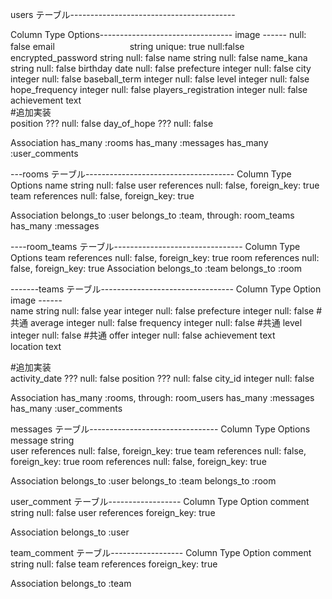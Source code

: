 users テーブル-----------------------------------------

Column	Type	Options---------------------------------
image	                ------  null: false
email	　　　　　　　　   string	 unique: true null:false
encrypted_password	  string	null: false
name	                string	null: false
name_kana	            string	null: false
birthday	            date	  null: false
prefecture	          integer	null: false
city	                integer	null: false
baseball_term	        integer	null: false
level	                integer	null: false
hope_frequency	      integer	null: false
players_registration	integer	null: false
achievement	          text	
#追加実装		
position	???	null: false
day_of_hope	???	null: false

Association
has_many :rooms
has_many :messages
has_many :user_comments

---rooms テーブル-------------------------------------
Column	    Type	      Options
name	      string	    null: false
user	      references	null: false, foreign_key: true
team	      references	null: false, foreign_key: true

Association
belongs_to :user
belongs_to :team, through: room_teams
has_many   :messages

----room_teams テーブル--------------------------------
Column	Type	      Options
team	  references	null: false, foreign_key: true
room	  references	null: false, foreign_key: true
Association
belongs_to :team
belongs_to :room

-------teams テーブル---------------------------------
Column	          Type	Option
image	            ------	
name	            string	null: false
year	            integer	null: false
prefecture  	    integer	null: false #共通
average   	      integer	null: false 
frequency	        integer	null: false #共通
level     	      integer	null: false #共通
offer         	  integer	null: false
achievement	      text	
location	        text	

#追加実装		
activity_date	    ???	    null: false
position	        ???	    null: false
city_id	          integer	null: false

Association
has_many :rooms, through: room_users
has_many :messages
has_many :user_comments


messages テーブル--------------------------------
Column	Type	      Options
message	string	
user	  references	null: false, foreign_key: true
team	  references	null: false, foreign_key: true
room	  references	null: false, foreign_key: true

Association
belongs_to :user
belongs_to :team
belongs_to :room


user_comment テーブル------------------
Column	  Type	      Option
comment	  string	    null: false
user	    references	foreign_key: true

Association
belongs_to :user

team_comment テーブル------------------
Column	Type	      Option
comment	string	    null: false
team	  references	foreign_key: true

Association
belongs_to :team